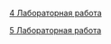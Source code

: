 [4 Лабораторная работа](https://github.com/Arseny007/ansible_repo/tree/master/balansir)

[5 Лабораторная работа](https://github.com/Arseny007/ansible_repo/tree/master/haproxy)
